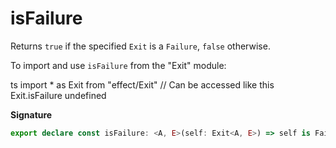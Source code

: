 # isFailure

Returns `true` if the specified `Exit` is a `Failure`, `false` otherwise.

To import and use `isFailure` from the "Exit" module:

ts
import \* as Exit from "effect/Exit"
// Can be accessed like this
Exit.isFailure
undefined

**Signature**

```ts
export declare const isFailure: <A, E>(self: Exit<A, E>) => self is Failure<A, E>
```
